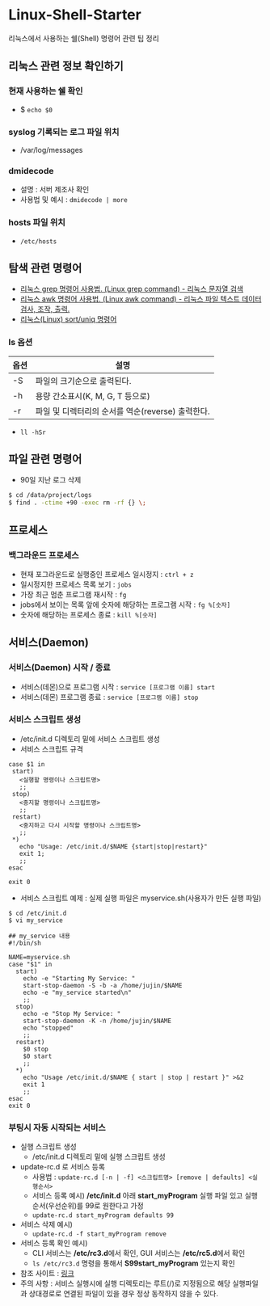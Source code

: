 # Linux-Shell-Starter
리눅스에서 사용하는 쉘(Shell) 명령어 관련 팁 정리

## 리눅스 관련 정보 확인하기
### 현재 사용하는 쉘 확인
* $ `echo $0`

### syslog 기록되는 로그 파일 위치
* /var/log/messages

### dmidecode
* 설명 : 서버 제조사 확인
* 사용법 및 예시 : `dmidecode | more`

### hosts 파일 위치
* `/etc/hosts`

## 탐색 관련 명령어
* [리눅스 grep 명령어 사용법. (Linux grep command) - 리눅스 문자열 검색](https://recipes4dev.tistory.com/157)
* [리눅스 awk 명령어 사용법. (Linux awk command) - 리눅스 파일 텍스트 데이터 검사, 조작, 출력.](https://recipes4dev.tistory.com/171?category=768818)
* [리눅스(Linux) sort/uniq 명령어](https://websecurity.tistory.com/80)

### ls 옵션
옵션 | 설명
----|----
-S | 파일의 크기순으로 출력된다.
-h | 용량 간소표시(K, M, G, T 등으로)
-r | 파일 및 디렉터리의 순서를 역순(reverse) 출력한다.
* `ll -hSr`

## 파일 관련 명령어
* 90일 지난 로그 삭제
```bash
$ cd /data/project/logs
$ find . -ctime +90 -exec rm -rf {} \;
```

## 프로세스
### 백그라운드 프로세스
* 현재 포그라운드로 실행중인 프로세스 일시정지 : `ctrl + z` 
* 일시정지한 프로세스 목록 보기 : `jobs` 
* 가장 최근 멈춘 프로그램 재시작 : `fg`  
* jobs에서 보이는 목록 앞에 숫자에 해당하는 프로그램 시작 : `fg %[숫자]` 
* 숫자에 해당하는 프로세스 종료 : `kill %[숫자]` 

## 서비스(Daemon)
### 서비스(Daemon) 시작 / 종료
* 서비스(데몬)으로 프로그램 시작 : `service [프로그램 이름] start`
* 서비스(데몬) 프로그램 종료 : `service [프로그램 이름] stop` 

### 서비스 스크립트 생성
* /etc/init.d 디렉토리 밑에 서비스 스크립트 생성 
* 서비스 스크립트 규격
```
case $1 in
 start)
   <실행할 명령이나 스크립트명>
   ;;
 stop)
   <중지할 명령이나 스크립트명>
   ;;
 restart)
   <중지하고 다시 시작할 명령이나 스크립트명>
   ;;
 *)
   echo "Usage: /etc/init.d/$NAME {start|stop|restart}"
   exit 1;
   ;;
esac 

exit 0
```
* 서비스 스크립트 예제 : 실제 실행 파일은 myservice.sh(사용자가 만든 실행 파일)
```
$ cd /etc/init.d
$ vi my_service

## my_service 내용
#!/bin/sh

NAME=myservice.sh
case "$1" in
  start)
    echo -e "Starting My Service: "
    start-stop-daemon -S -b -a /home/jujin/$NAME
    echo -e "my_service started\n"
    ;;
  stop)
    echo -e "Stop My Service: "
    start-stop-daemon -K -n /home/jujin/$NAME
    echo "stopped"
    ;;
  restart)
    $0 stop
    $0 start
    ;;
  *)
    echo "Usage /etc/init.d/$NAME { start | stop | restart }" >&2
    exit 1
    ;;
esac
exit 0
```

### 부팅시 자동 시작되는 서비스
* 실행 스크립트 생성
    - /etc/init.d 디렉토리 밑에 실행 스크립트 생성 
* update-rc.d 로 서비스 등록
    - 사용법 : `update-rc.d [-n | -f] <스크립트명> [remove | defaults] <실행순서>`
    - 서비스 등록 예시) <b>/etc/init.d</b> 아래 <b>start_myProgram</b> 실행 파일 있고 실행순서(우선순위)를 99로 원한다고 가정
    - `update-rc.d start_myProgram defaults 99`
* 서비스 삭제 예시)
    - `update-rc.d -f start_myProgram remove`
* 서비스 등록 확인 예시)
    - CLI 서비스는 <b>/etc/rc3.d</b>에서 확인, GUI 서비스는 <b>/etc/rc5.d</b>에서 확인
    - `ls /etc/rc3.d` 명령을 통해서 <b>S99start_myProgram</b> 있는지 확인
* 참조 사이트 : [링크](https://wiki.debianusers.or.kr/index.php?title=Update-rc.d)
* 주의 사항 : 서비스 실행시에 실행 디렉토리는 루트(/)로 지정됨으로 해당 실행파일과 상대경로로 연결된 파일이 있을 경우 정상 동작하지 않을 수 있다.
